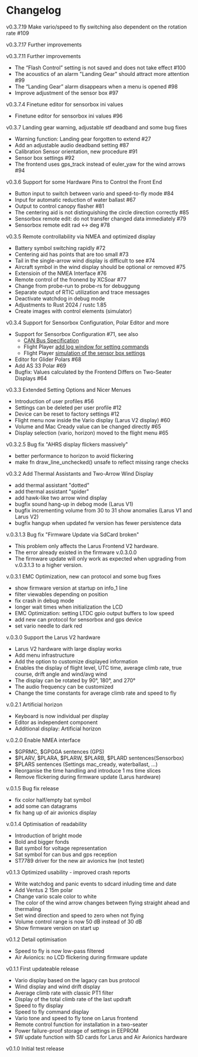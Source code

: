 Changelog
=
v0.3.7.19 Make vario/speed to fly switching also dependent on the rotation rate #109

v0.3.7.17 Further improvements

v0.3.7.11 Further improvements
- The “Flash Control” setting is not saved and does not take effect #100
- The acoustics of an alarm "Landing Gear" should attract more attention #99
- The “Landing Gear” alarm disappears when a menu is opened #98
- Improve adjustment of the sensor box #97

v0.3.7.4 Finetune editor for sensorbox ini values
- Finetune editor for sensorbox ini values #96

v0.3.7 Landing gear warning, adjustable stf deadband and some bug fixes
- Warning function: Landing gear forgotten to extend #27
- Add an adjustable audio deadband setting #87
- Calibration Sensor orientation, new procedure #91
- Sensor box settings #92
- The frontend uses gps_track instead of euler_yaw for the wind arrows #94

v0.3.6 Support for some Hardware Pins to Control the Front End
- Button input to switch between vario and speed-to-fly mode #84
- Input for automatic reduction of water ballast #67
- Output to control canopy flasher #81
- The centering aid is not distinguishing the circle direction correctly #85
- Sensorbox remote edit: do not transfer changed data immediately #79
- Sensorbox remote edit rad <-> deg #78

v0.3.5 Remote controllability via NMEA and optimized display
- Battery symbol switching rapidly #72
- Centering aid has points that are too small #73
- Tail in the single-arrow wind display is difficult to see #74
- Aircraft symbol in the wind display should be optional or removed #75
- Extensioin of the NMEA Interface #76
- Remote control of the fronend by XCSoar #77
- Change from probe-run to probe-rs for debuggung
- Separate output of RTIC utilization and trace messages
- Deactivate watchdog in debug mode
- Adjustments to Rust 2024 / rustc 1.85
- Create images with control elements (simulator)

v0.3.4 Support for Sensorbox Configuration, Polar Editor and more
- Support for Sensorbox Configuration #71, see also
  - [CAN Bus Specification](https://github.com/larus-breeze/doc_larus/blob/master/documentation/can_details/object_directory/sensorbox.md)
  - Flight Player [add log window for setting commands](https://github.com/larus-breeze/sw_tools/issues/20)
  - Flight Player [simulation of the sensor box settings](https://github.com/larus-breeze/sw_tools/issues/21)
- Editor for Glider Polars #68
- Add AS 33 Polar #69
- Bugfix: Values calculated by the Frontend Differs on Two-Seater Displays #64

v0.3.3 Extended Setting Options and Nicer Menues
- Introduction of user profiles #56
- Settings can be deleted per user profile #12
- Device can be reset to factory settings #12
- Flight menu now inside the Vario display (Larus V2 display) #60
- Volume and Mac Cready value can be changed directly #65
- Display selection (vario, horizon) moved to the flight menu #65

v0.3.2.5 Bug fix "AHRS display flickers massively"
- better performance to horizon to avoid flickering
- make fn draw_line_unchecked() unsafe to reflect missing range checks

v0.3.2 Add Thermal Assistants and Two-Arrow Wind Display 
- add thermal assistant "dotted"
- add thermal assistant "spider"
- add hawk-like two arrow wind display
- bugfix sound hang-up in debog mode (Larus V1)
- bugfix incrementing volume from 30 to 31 show anomalies (Larus V1 and Larus V2)
- bugfix hangup when updated fw version has fewer persistence data

v.0.3.1.3 Bug fix "Firmware Update via SdCard broken"
- This problem only affects the Larus Frontend V2 hardware.
- The error already existed in the firmware v.0.3.0.0
- The firmware update will only work as expected when upgrading from v.0.3.1.3 to a higher version. 

v.0.3.1 EMC Optimization, new can protocol and some bug fixes
- show firmware version at startup on info_1 line
- filter viewables depending on position
- fix crash in debug mode
- longer wait times when initialization the LCD
- EMC Optimization: setting LTDC gpio output buffers to low speed
- add new can protocol for sensorbox and gps device
- set vario needle to dark red

v.0.3.0 Support the Larus V2 hardware
- Larus V2 hardware with large display works
- Add menu infrastructure
- Add the option to customize displayed information
- Enables the display of flight level, UTC time, average climb rate, true course, drift angle and wind/avg wind
- The display can be rotated by 90°, 180°, and 270°
- The audio frequency can be customized
- Change the time constants for average climb rate and speed to fly

v.0.2.1 Artificial horizon
- Keyboard is now individual per display
- Editor as independent component
- Additional display: Artificial horizon

v.0.2.0 Enable NMEA interface
- $GPRMC, $GPGGA sentences (GPS)
- $PLARV, $PLARA, $PLARW, $PLARB, $PLARD sentences(Sensorbox)
- $PLARS sentences (Settings mac_cready, waterballast, ...)
- Reorganise the time handling and introduce 1 ms time slices
- Remove flickering during firmware update (Larus hardware)

v.0.1.5 Bug fix release
- fix color half/empty bat symbol
- add some can datagrams
- fix hang up of air avionics display

v.0.1.4 Optimisation of readability
- Introduction of bright mode
- Bold and bigger fonds
- Bat symbol for voltage representation
- Sat symbol for can bus and gps reception
- ST7789 driver for the new air avionics hw (not testet)

v0.1.3 Optimized usability - improved crash reports
- Write watchdog and panic events to sdcard inluding time and date
- Add Ventus 2 15m polar
- Change vario scale color to white
- The color of the wind arrow changes between flying straight ahead and thermaling
- Set wind direction and speed to zero when not flying
- Volume control range is now 50 dB instead of 30 dB
- Show firmware version on start up

v0.1.2 Detail optimisation
- Speed to fly is now low-pass filtered
- Air Avionics: no LCD flickering during firmware update

v0.1.1 First updateable release
- Vario display based on the lagacy can bus protocol
- Wind display and wind drift display
- Average climb rate with classic PT1 filter
- Display of the total climb rate of the last updraft
- Speed to fly display
- Speed to fly command display
- Vario tone and speed to fly tone on Larus frontend
- Remote control function for installation in a two-seater
- Power failure-proof storage of settings in EEPROM
- SW update function with SD cards for Larus and Air Avionics hardware

v0.1.0 Initial test release
